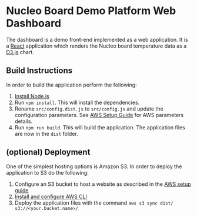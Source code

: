 # Nucleo Board Demo Platform Web Dashboard

The dashboard is a demo front-end implemented as a web application. It is a [React](https://facebook.github.io/react/) application which renders the Nucleo board temperature data as a [D3.js](https://d3js.org/) chart.

## Build Instructions

In order to build the application perform the following:

1. [Install Node.js](https://docs.npmjs.com/getting-started/installing-node)
1. Run `npm install`. This will install the dependencies.
1. Rename `src/config.dist.js` to `src/config.js` and update the configuration parameters. See [AWS Setup Guide](../aws/README.md) for AWS parameters details.
1. Run `npm run build`. This will build the application. The application files are now in the `dist` folder.

## (optional) Deployment

One of the simplest hosting options is Amazon S3. In order to deploy the application to S3 do the following:

1. Configure an S3 bucket to host a website as described in the [AWS setup guide](../aws/README.md)
1. [Install and configure AWS CLI](http://docs.aws.amazon.com/cli/latest/userguide/cli-chap-getting-set-up.html)
1. Deploy the application files with the command `aws s3 sync dist/ s3://<your.bucket.name>/`
